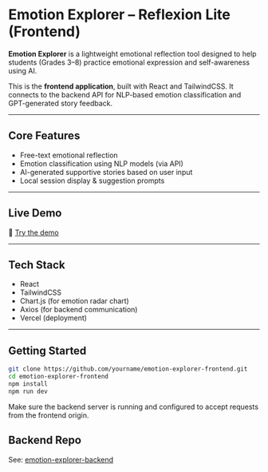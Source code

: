 # Emotion Explorer – Reflexion Lite (Frontend)

**Emotion Explorer** is a lightweight emotional reflection tool designed to help students (Grades 3–8) practice emotional expression and self-awareness using AI.

This is the **frontend application**, built with React and TailwindCSS. It connects to the backend API for NLP-based emotion classification and GPT-generated story feedback.

---

## Core Features

- Free-text emotional reflection
- Emotion classification using NLP models (via API)
- AI-generated supportive stories based on user input
- Local session display & suggestion prompts

---

## Live Demo

🔗 [Try the demo](https://emotion-explorer-frontend.vercel.app)

---

## Tech Stack

- React
- TailwindCSS
- Chart.js (for emotion radar chart)
- Axios (for backend communication)
- Vercel (deployment)

---

## Getting Started

```bash
git clone https://github.com/yourname/emotion-explorer-frontend.git
cd emotion-explorer-frontend
npm install
npm run dev
```
Make sure the backend server is running and configured to accept requests from the frontend origin.

## Backend Repo
See: [emotion-explorer-backend](https://github.com/52147/Emotion-Explorer-Backend)
